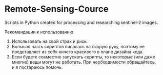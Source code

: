 # Remote-Sensing-Cource
Scripts in Python created for processing and researching sentinel-2 images.

Рекомендации к использованию:
1. Использовать на свой страх и риск.
2. Большая часть скриптов писалась на скорую руку, поэтому не представляет из себя ничего красивого в плане дизайна кода.
3. Если будете совместно запускать скрипты, то некоторые (или даже многие) вещи могут не работать. При необходимости обращайтесь, и я постараюсь помочь.
